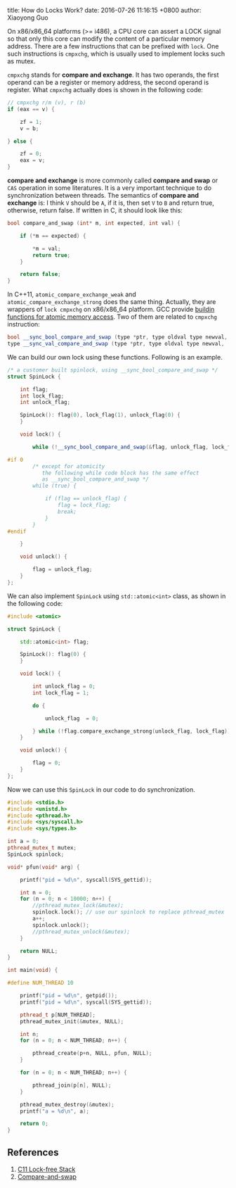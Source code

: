 title: How do Locks Work?
date: 2016-07-26 11:16:15 +0800
author: Xiaoyong Guo


On x86/x86\_64 platforms (>= i486), 
a CPU core can assert a LOCK signal so that only this core 
can modify the content of a particular memory address.
There are a few instructions that can be prefixed with `lock`.
One such instructions is `cmpxchg`, which is usually used to implement locks
such as mutex.

`cmpxchg` stands for **compare and exchange**. 
It has two operands, the first operand can be a register or memory address,
the second operand is register. What `cmpxchg` actually does is shown in the following code:

```c++
// cmpxchg r/m (v), r (b)
if (eax == v) {

    zf = 1;
    v = b;

} else {

    zf = 0;
    eax = v;
}
```

**compare and exchange** is more commonly called  **compare and swap** or `CAS` operation in some literatures.
It is a very important technique to do synchronization between threads.
The semantics of **compare and exchange** is: I think `V` should be `A`, if it is, 
then set `V` to `B` and return true, otherwise, return false. If written in C, it should
look like this:

```c++
bool compare_and_swap (int* m, int expected, int val) {

    if (*m == expected) {

        *m = val;
        return true;
    }

    return false;
}
```

In C++11, `atomic_compare_exchange_weak` and `atomic_compare_exchange_strong`
does the same thing. Actually, they are wrappers of `lock cmpxchg` on x86/x86_64 platform.
GCC provide [buildin functions for atomic memory access](https://gcc.gnu.org/onlinedocs/gcc-4.1.2/gcc/Atomic-Builtins.html).
Two of them are related to `cmpxchg` instruction:

```c++
bool __sync_bool_compare_and_swap (type *ptr, type oldval type newval, ...)
type __sync_val_compare_and_swap (type *ptr, type oldval type newval, ...)
```

We can build our own lock using these functions. Following is an example.


```c++
/* a customer built spinlock, using __sync_bool_compare_and_swap */
struct SpinLock {

    int flag;
    int lock_flag;
    int unlock_flag;

    SpinLock(): flag(0), lock_flag(1), unlock_flag(0) {
    }

    void lock() {

        while (!__sync_bool_compare_and_swap(&flag, unlock_flag, lock_flag));

#if 0
        /* except for atomicity
           the following while code block has the same effect 
           as __sync_bool_compare_and_swap */
        while (true) {

            if (flag == unlock_flag) {
                flag = lock_flag;
                break;
            }
        }
#endif

    }

    void unlock() {

        flag = unlock_flag;
    }
};
```

We can also implement `SpinLock` using `std::atomic<int>` class, as shown 
in the following code:

```c++
#include <atomic>

struct SpinLock {

    std::atomic<int> flag;

    SpinLock(): flag(0) {
    }

    void lock() {

        int unlock_flag = 0;
        int lock_flag = 1;

        do {

            unlock_flag  = 0;

        } while (!flag.compare_exchange_strong(unlock_flag, lock_flag));
    }

    void unlock() {

        flag = 0;
    }
};
```

Now we can use this `SpinLock` in our code to do synchronization.

```c++
#include <stdio.h>
#include <unistd.h>
#include <pthread.h>
#include <sys/syscall.h>
#include <sys/types.h>

int a = 0;
pthread_mutex_t mutex;
SpinLock spinlock;

void* pfun(void* arg) {

    printf("pid = %d\n", syscall(SYS_gettid));

    int n = 0;
    for (n = 0; n < 10000; n++) {
        //pthread_mutex_lock(&mutex);
        spinlock.lock(); // use our spinlock to replace pthread_mutex
        a++;
        spinlock.unlock();
        //pthread_mutex_unlock(&mutex);
    }

    return NULL;
}

int main(void) {

#define NUM_THREAD 10

    printf("pid = %d\n", getpid());
    printf("pid = %d\n", syscall(SYS_gettid));

    pthread_t p[NUM_THREAD];
    pthread_mutex_init(&mutex, NULL);

    int n;
    for (n = 0; n < NUM_THREAD; n++) {

        pthread_create(p+n, NULL, pfun, NULL);
    }

    for (n = 0; n < NUM_THREAD; n++) {

        pthread_join(p[n], NULL);
    }

    pthread_mutex_destroy(&mutex);
    printf("a = %d\n", a);

    return 0;
}
```

## References
1. [C11 Lock-free Stack](http://nullprogram.com/blog/2014/09/02/)
2. [Compare-and-swap](https://en.wikipedia.org/wiki/Compare-and-swap)
